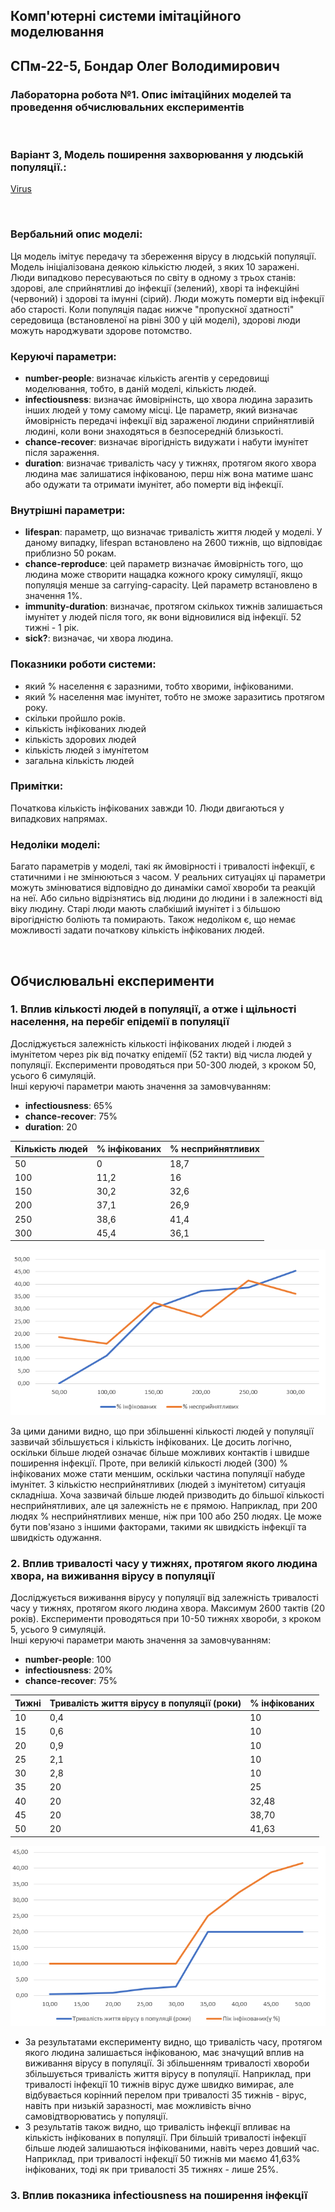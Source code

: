 ## Комп'ютерні системи імітаційного моделювання
## СПм-22-5, **Бондар Олег Володимирович**
### Лабораторна робота №**1**. Опис імітаційних моделей та проведення обчислювальних експериментів

<br>

### Варіант 3, Модель поширення захворювання у людській популяції.:
[Virus](http://https://www.netlogoweb.org/launch#https://www.netlogoweb.org/assets/modelslib/Sample%20Models/Biology/Virus.nlogo)

<br>

### Вербальний опис моделі:
Ця модель імітує передачу та збереження вірусу в людській популяції. Модель ініціалізована деякою кількістю людей, з яких 10 заражені. Люди випадково пересуваються по світу в одному з трьох станів: здорові, але сприйнятливі до інфекції (зелений), хворі та інфекційні (червоний) і здорові та імунні (сірий). Люди можуть померти від інфекції або старості. Коли популяція падає нижче "пропускної здатності" середовища (встановленої на рівні 300 у цій моделі), здорові люди можуть народжувати здорове потомство.

### Керуючі параметри:
- **number-people**: визначає кількість агентів у середовищі моделювання, тобто, в даній моделі, кількість людей.
- **infectiousness**: визначає ймовірнінсть, що хвора людина заразить інших людей у тому самому місці. Це параметр, який визначає ймовірність передачі інфекції від зараженої людини сприйнятливій людині, коли вони знаходяться в безпосередній близькості.
- **chance-recover**: визначає вірогідність видужати і набути імунітет після зараження.
- **duration**: визначає тривалість часу у тижнях, протягом якого хвора людина має залишатися інфікованою, перш ніж вона матиме шанс або одужати та отримати імунітет, або померти від інфекції.

### Внутрішні параметри:
- **lifespan**: параметр, що визначає тривалість життя людей у моделі. У даному випадку, lifespan встановлено на 2600 тижнів, що відповідає приблизно 50 рокам.
- **chance-reproduce**: цей параметр визначає ймовірність того, що людина може створити нащадка кожного кроку симуляції, якщо популяція менше за carrying-capacity. Цей параметр встановлено в значення 1%.
- **immunity-duration**: визначає, протягом скількох тижнів залишається імунітет у людей після того, як вони відновилися від інфекції. 52 тижні - 1 рік.
- **sick?**: визначає, чи хвора людина.

### Показники роботи системи:
- який % населення є заразними, тобто хворими, інфікованими.
- який % населення має імунітет, тобто не зможе заразитись протягом року.
- скільки пройшло років.
- кількість інфікованих людей
- кількість здорових людей
- кількість людей з імунітетом
- загальна кількість людей

### Примітки:
Початкова кількість інфікованих завжди 10. Люди двигаються у випадкових напрямах.

### Недоліки моделі:
Багато параметрів у моделі, такі як ймовірності і тривалості інфекції, є статичними і не змінюються з часом. У реальних ситуаціях ці параметри можуть змінюватися відповідно до динаміки самої хвороби та реакцій на неї. Або сильно відрізнятись від людини до людини і в залежності від віку людину. Старі люди мають слабкіший імунітет і з більшою вірогідністю боліють та помирають.
Також недоліком є, що немає можливості задати початкову кількість інфікованих людей.

<br>

## Обчислювальні експерименти
### 1. Вплив кількості людей в популяції, а отже і щільності населення, на перебіг епідемії в популяції
Досліджується залежність кількості інфікованих людей і людей з імунітетом через рік від початку епідемії (52 такти) від числа людей у популяції.
Експерименти проводяться при 50-300 людей, з кроком 50, усього 6 симуляцій.  
Інші керуючі параметри мають значення за замовчуванням:
- **infectiousness**: 65%
- **chance-recover**: 75%
- **duration**: 20

<table>
<thead>
<tr><th>Кількість людей</th><th>% інфікованих</th><th>% несприйнятливих</th></tr>
</thead>
<tbody>
<tr><td>50</td><td>0</td><td>18,7</td></tr>
<tr><td>100</td><td>11,2</td><td>16</td></tr>
<tr><td>150</td><td>30,2</td><td>32,6</td></tr>
<tr><td>200</td><td>37,1</td><td>26,9</td></tr>
<tr><td>250</td><td>38,6</td><td>41,4</td></tr>
<tr><td>300</td><td>45,4</td><td>36,1</td></tr>
</tbody>
</table>

![Залежність середньої швидкості пересування від завантаженості траси](first.png)

За цими даними видно, що при збільшенні кількості людей у популяції зазвичай збільшується і кількість інфікованих. Це досить логічно, оскільки більше людей означає більше можливих контактів і швидше поширення інфекції. Проте, при великій кількості людей (300) % інфікованих може стати меншим, оскільки частина популяції набуде імунітет.
З кількістю несприйнятливих (людей з імунітетом) ситуація складніша. Хоча зазвичай більше людей призводить до більшої кількості несприйнятливих, але ця залежність не є прямою. Наприклад, при 200 людях % несприйнятливих менше, ніж при 100 або 250 людях. Це може бути пов'язано з іншими факторами, такими як швидкість інфекції та швидкість одужання.

### 2. Вплив тривалості часу у тижнях, протягом якого людина хвора, на виживання вірусу в популяції  
Досліджується виживання вірусу у популяції від залежність тривалості часу у тижнях, протягом якого людина хвора. Максимум 2600 тактів (20 років).
Експерименти проводяться при 10-50 тижнях хвороби, з кроком 5, усього 9 симуляцій.  
Інші керуючі параметри мають значення за замовчуванням:
- **number-people**: 100
- **infectiousness**: 20%
- **chance-recover**: 75%

<table>
<thead>
<tr><th>Тижні</th><th>Тривалість життя вірусу в популяції (роки)</th><th>% інфікованих</th></tr>
</thead>
<tbody>
<tr><td>10</td><td>0,4</td><td>10</td></tr>
<tr><td>15</td><td>0,6</td><td>10</td></tr>
<tr><td>20</td><td>0,9</td><td>10</td></tr>
<tr><td>25</td><td>2,1</td><td>10</td></tr>
<tr><td>30</td><td>2,8</td><td>10</td></tr>
<tr><td>35</td><td>20</td><td>25</td></tr>
<tr><td>40</td><td>20</td><td>32,48</td></tr>
<tr><td>45</td><td>20</td><td>38,70</td></tr>
<tr><td>50</td><td>20</td><td>41,63</td></tr>
</tbody>
</table>

![Залежність середньої швидкості пересування від завантаженості траси](second.png)

- За результатами експерименту видно, що тривалість часу, протягом якого людина залишається інфікованою, має значущий вплив на виживання вірусу в популяції. Зі збільшенням тривалості хвороби збільшується тривалість життя вірусу в популяції. Наприклад, при тривалості інфекції 10 тижнів вірус дуже швидко вимирає, але відбувається корінний перелом при тривалості 35 тижнів - вірус, навіть при низькій заразності, має можливість вічно самовідтворюватись у популяції.
- З результатів також видно, що тривалість інфекції впливає на кількість інфікованих в популяції. При більшій тривалості інфекції більше людей залишаються інфікованими, навіть через довший час. Наприклад, при тривалості інфекції 50 тижнів ми маємо 41,63% інфікованих, тоді як при тривалості 35 тижнях - лише 25%.
### 3. Вплив показника infectiousness на поширення інфекції

